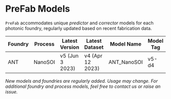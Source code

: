 # PreFab Models

`PreFab` accommodates unique *predictor* and *corrector* models for each photonic foundry, regularly updated based on recent fabrication data.

| Foundry | Process | Latest Version | Latest Dataset | Model Name | Model Tag | Status |
| ------- | ------- | -------------- | -------------- | ---------- |---------- | ------ |
| ANT | NanoSOI | v5 (Jun 3 2023) | v4 (Apr 12 2023) | ANT_NanoSOI | v5-d4 | Beta |

*New models and foundries are regularly added. Usage may change. For additional foundry and process models, feel free to contact us or raise an issue.*
